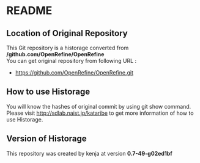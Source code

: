 # README
## Location of Original Repository
This Git repository is a historage converted from **/github.com/OpenRefine/OpenRefine**  
You can get original repository from following URL :

- https://github.com/OpenRefine/OpenRefine.git

## How to use Historage
You will know the hashes of original commit by using git show command.  
Please visit <http://sdlab.naist.jp/kataribe> to get more information of how to use Historage.

## Version of Historage
This repository was created by kenja at version **0.7-49-g02ed1bf**
